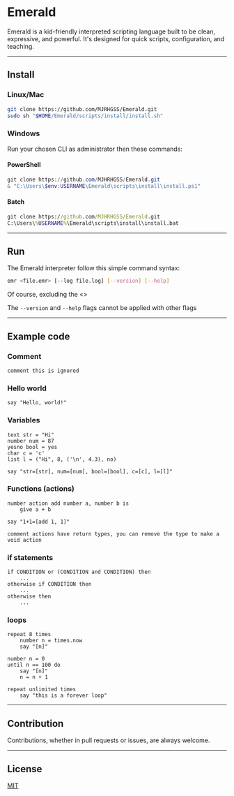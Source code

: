 # Emerald

Emerald is a kid-friendly interpreted scripting language built to be clean, expressive, and powerful. It's designed for quick scripts, configuration, and teaching.

---

## Install

### Linux/Mac

```bash
git clone https://github.com/MJRHGSS/Emerald.git
sudo sh "$HOME/Emerald/scripts/install/install.sh"
```

### Windows

Run your chosen CLI as administrator then these commands:

#### PowerShell

```ps1
git clone https://github.com/MJHRHGSS/Emerald.git
& "C:\Users\$env:USERNAME\Emerald\scripts\install\install.ps1"
```

#### Batch

```bat
git clone https://github.com/MJHRHGSS/Emerald.git
C:\Users\%USERNAME%\Emerald\scripts\install\install.bat
```

---

## Run

The Emerald interpreter follow this simple command syntax:

```bash
emr <file.emr> [--log file.log] [--version] [--help]
```

Of course, excluding the <>

The `--version` and `--help` flags cannot be applied with other flags

---

## Example code

### Comment

```emr
comment this is ignored
```

### Hello world

```emr
say "Hello, world!"
```

### Variables

```emr
text str = "Hi"
number num = 87
yesno bool = yes
char c = 'c'
list l = ("Hi", 8, ('\n', 4.3), no)

say "str=[str], num=[num], bool=[bool], c=[c], l=[l]"
```

### Functions (actions)

```emr
number action add number a, number b is
    give a + b

say "1+1=[add 1, 1]"

comment actions have return types, you can remove the type to make a void action
```

### if statements

```emr
if CONDITION or (CONDITION and CONDITION) then
    ...
otherwise if CONDITION then
    ...
otherwise then
    ...
```

### loops

```emr
repeat 8 times
    number n = times.now
    say "[n]"

number n = 0
until n == 100 do
    say "[n]"
    n = n + 1
    
repeat unlimited times
    say "this is a forever loop"
```

---

## Contribution

Contributions, whether in pull requests or issues, are always welcome.

---

## License

[MIT](https://mit-license.org)
